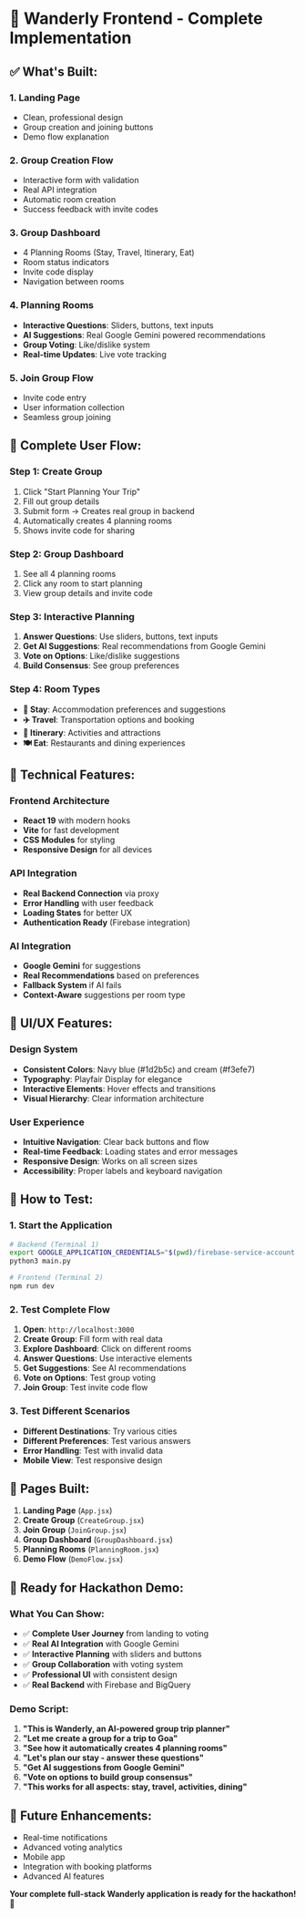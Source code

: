 # 🚀 Wanderly Frontend - Complete Implementation

## ✅ **What's Built:**

### **1. Landing Page**
- Clean, professional design
- Group creation and joining buttons
- Demo flow explanation

### **2. Group Creation Flow**
- Interactive form with validation
- Real API integration
- Automatic room creation
- Success feedback with invite codes

### **3. Group Dashboard**
- 4 Planning Rooms (Stay, Travel, Itinerary, Eat)
- Room status indicators
- Invite code display
- Navigation between rooms

### **4. Planning Rooms**
- **Interactive Questions**: Sliders, buttons, text inputs
- **AI Suggestions**: Real Google Gemini powered recommendations
- **Group Voting**: Like/dislike system
- **Real-time Updates**: Live vote tracking

### **5. Join Group Flow**
- Invite code entry
- User information collection
- Seamless group joining

## 🎯 **Complete User Flow:**

### **Step 1: Create Group**
1. Click "Start Planning Your Trip"
2. Fill out group details
3. Submit form → Creates real group in backend
4. Automatically creates 4 planning rooms
5. Shows invite code for sharing

### **Step 2: Group Dashboard**
1. See all 4 planning rooms
2. Click any room to start planning
3. View group details and invite code

### **Step 3: Interactive Planning**
1. **Answer Questions**: Use sliders, buttons, text inputs
2. **Get AI Suggestions**: Real recommendations from Google Gemini
3. **Vote on Options**: Like/dislike suggestions
4. **Build Consensus**: See group preferences

### **Step 4: Room Types**
- **🏨 Stay**: Accommodation preferences and suggestions
- **✈️ Travel**: Transportation options and booking
- **📅 Itinerary**: Activities and attractions
- **🍽️ Eat**: Restaurants and dining experiences

## 🔧 **Technical Features:**

### **Frontend Architecture**
- **React 19** with modern hooks
- **Vite** for fast development
- **CSS Modules** for styling
- **Responsive Design** for all devices

### **API Integration**
- **Real Backend Connection** via proxy
- **Error Handling** with user feedback
- **Loading States** for better UX
- **Authentication Ready** (Firebase integration)

### **AI Integration**
- **Google Gemini** for suggestions
- **Real Recommendations** based on preferences
- **Fallback System** if AI fails
- **Context-Aware** suggestions per room type

## 🎨 **UI/UX Features:**

### **Design System**
- **Consistent Colors**: Navy blue (#1d2b5c) and cream (#f3efe7)
- **Typography**: Playfair Display for elegance
- **Interactive Elements**: Hover effects and transitions
- **Visual Hierarchy**: Clear information architecture

### **User Experience**
- **Intuitive Navigation**: Clear back buttons and flow
- **Real-time Feedback**: Loading states and error messages
- **Responsive Design**: Works on all screen sizes
- **Accessibility**: Proper labels and keyboard navigation

## 🚀 **How to Test:**

### **1. Start the Application**
```bash
# Backend (Terminal 1)
export GOOGLE_APPLICATION_CREDENTIALS="$(pwd)/firebase-service-account.json"
python3 main.py

# Frontend (Terminal 2)
npm run dev
```

### **2. Test Complete Flow**
1. **Open**: `http://localhost:3000`
2. **Create Group**: Fill form with real data
3. **Explore Dashboard**: Click on different rooms
4. **Answer Questions**: Use interactive elements
5. **Get Suggestions**: See AI recommendations
6. **Vote on Options**: Test group voting
7. **Join Group**: Test invite code flow

### **3. Test Different Scenarios**
- **Different Destinations**: Try various cities
- **Different Preferences**: Test various answers
- **Error Handling**: Test with invalid data
- **Mobile View**: Test responsive design

## 📱 **Pages Built:**

1. **Landing Page** (`App.jsx`)
2. **Create Group** (`CreateGroup.jsx`)
3. **Join Group** (`JoinGroup.jsx`)
4. **Group Dashboard** (`GroupDashboard.jsx`)
5. **Planning Rooms** (`PlanningRoom.jsx`)
6. **Demo Flow** (`DemoFlow.jsx`)

## 🎯 **Ready for Hackathon Demo:**

### **What You Can Show:**
- ✅ **Complete User Journey** from landing to voting
- ✅ **Real AI Integration** with Google Gemini
- ✅ **Interactive Planning** with sliders and buttons
- ✅ **Group Collaboration** with voting system
- ✅ **Professional UI** with consistent design
- ✅ **Real Backend** with Firebase and BigQuery

### **Demo Script:**
1. **"This is Wanderly, an AI-powered group trip planner"**
2. **"Let me create a group for a trip to Goa"**
3. **"See how it automatically creates 4 planning rooms"**
4. **"Let's plan our stay - answer these questions"**
5. **"Get AI suggestions from Google Gemini"**
6. **"Vote on options to build group consensus"**
7. **"This works for all aspects: stay, travel, activities, dining"**

## 🔮 **Future Enhancements:**
- Real-time notifications
- Advanced voting analytics
- Mobile app
- Integration with booking platforms
- Advanced AI features

**Your complete full-stack Wanderly application is ready for the hackathon! 🎉**



